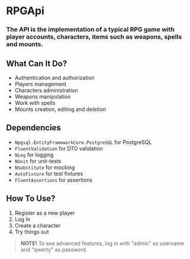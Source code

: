# RPGApi

### The API is the implementation of a typical RPG game with player accounts, characters, items such as weapons, spells and mounts.

## What Can It Do?
* Authentication and authorization
* Players management
* Characters administration
* Weapons manipulation
* Work with spells 
* Mounts creation, editing and deletion

## Dependencies
* `Npgsql.EntityFrameworkCore.PostgreSQL` for PostgreSQL
* `FluentValidation` for DTO validation
* `NLog` for logging
* `NUnit` for unit-tests
* `NSubstitute` for mocking
* `AutoFixture` for test fixtures
* `FluentAssertions` for assertions

## How To Use?
1. Register as a new player
2. Log In
3. Create a character
4. Try things out

> **NOTE!** To see advanced features, log in with "admin" as username and "qwerty" as password.
